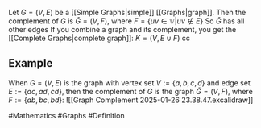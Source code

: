 Let $G=(V,E)$ be a [[Simple Graphs|simple]] [[Graphs|graph]]. Then the complement of $G$ is $\bar{G}=(V,F)$, where $F=\{ uv\in\mathbb{V}|uv\not\in E \}$
So $\bar{G}$ has all other edges
If you combine a graph and its complement, you get the [[Complete Graphs|complete graph]]: $K=(V,E\cup F)$ cc
## Example
When $G=(V,E)$ is the graph with vertex set $V:=\{ a,b,c,d \}$ and edge set $E:=\{ ac,ad,cd \}$, then the complement of $G$ is the graph $\bar{G}=(V,F)$, where $F:=\{ ab,bc,bd \}$:
![[Graph Complement 2025-01-26 23.38.47.excalidraw]]

#Mathematics #Graphs #Definition 